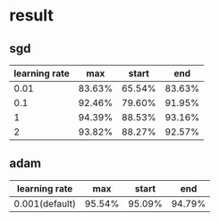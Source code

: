 # result

## sgd

| learning rate | max    | start  | end    |
|---------------|--------|--------|--------|
| 0.01          | 83.63% | 65.54% | 83.63% |
| 0.1           | 92.46% | 79.60% | 91.95% |
| 1             | 94.39% | 88.53% | 93.16% |
| 2             | 93.82% | 88.27% | 92.57% |

## adam

| learning rate | max    | start  | end    |
|---------------|--------|--------|--------|
| 0.001(default)| 95.54% | 95.09% | 94.79% |

